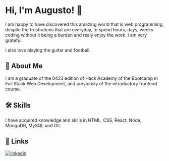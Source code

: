 
# Hi, I'm Augusto! 👋
I am happy to have discovered this amazing world that is web programming, despite the frustrations that are everyday, to spend hours, days, weeks coding without it being a burden and realy enjoy the work. I am very grateful.

I also love playing the guitar and football.



## 🚀 About Me

I am a graduate of the 0423 edition of Hack Academy of the Bootcamp in Full Stack Web Development, and previously of the introductory frontend course.



## 🛠 Skills
I have acquired knowledge and skills in HTML, CSS, React, Node, MongoDB, MySQL and Git. 



## 🔗 Links
[![linkedin](https://img.shields.io/badge/linkedin-0A66C2?style=for-the-badge&logo=linkedin&logoColor=white)](https://www.linkedin.com/in/augusto-riccardi/)
